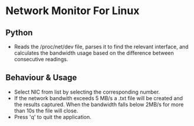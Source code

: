 # Network Monitor For Linux

## Python
- Reads the /proc/net/dev file, parses it to find the relevant interface, and calculates the bandwidth usage based on the difference between consecutive readings.

## Behaviour & Usage
- Select NIC from list by selecting the corresponding number.
- If the network bandwith exceeds 5 MB/s a .txt file will be created and the results captured. When the bandwidth falls below 2MB/s for more than 10s the file will close.
- Press 'q' to quit the application. 
